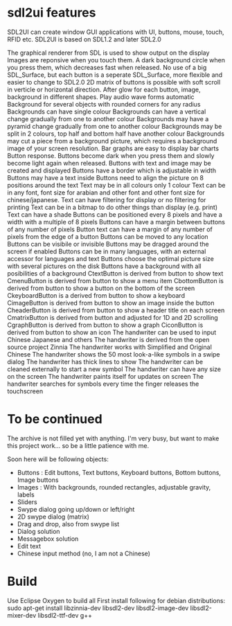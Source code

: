 sdl2ui features
===============
SDL2UI can create window GUI applications with UI, buttons, mouse, touch, RFID etc.
SDL2UI is based on SDL1.2 and later SDL2.0


The graphical renderer from SDL is used to show output on the display
Images are reponsive when you touch them. A dark background circle when you press them, which decreases fast when released.
No use of a big SDL_Surface, but each button is a seperate SDL_Surface, more flexible and easier to change to SDL2.0
2D matrix of buttons is possible with soft scroll in verticle or horizontal direction.
After glow for each button, image, background in different shapes.
Play audio wave forms automatic
Background for several objects with rounded corners for any radius
Backgrounds can have single colour
Backgrounds can have a vertical change gradually from one to another colour
Backgrounds may have a pyramid change gradually from one to another colour
Backgrounds may be split in 2 colours, top half and bottom half have another colour
Backgrounds may cut a piece from a background picture, which requires a background image of your screen resolution.
Bar graphs are easy to display bar charts
Button response. Buttons become dark when you press them and slowly become light again when released.
Buttons with text and image may be created and displayed
Buttons have a border which is adjustable in width
Buttons may have a text inside
Buttons need to align the picture on 8 positions around the text
Text may be in all colours only 1 colour
Text can be in any font, font size for arabian and other font and other font size for chinese/japanese.
Text can have filtering for display or no filtering for printing
Text can be in a bitmap to do other things than display (e.g. print)
Text can have a shade
Buttons can be positioned every 8 pixels and have a width with a multiple of 8 pixels
Buttons can have a margin between buttons of any number of pixels
Button text can have a margin of any number of pixels from the edge of a button
Buttons can be moved to any location
Buttons can be visibile or invisible
Buttons may be dragged around the screen if enabled
Buttons can be in many languages, with an external accessor for languages and text
Buttons choose the optimal picture size with several pictures on the disk
Buttons have a background with all posibilities of a background
CtextButton is derived from button to show text
CmenuButton is derived from button to show a menu item
CbottomButton is derived from button to show a button on the bottom of the screen
CkeyboardButton is a derived from button to show a keyboard
CimageButton is derived from button to show an image inside the button
CheaderButton is derived from button to show a header title on each screen
CmatrixButton is derived from button and adjusted for 1D and 2D scrolling
CgraphButton is derived from button to show a graph
CiconButton is derived from button to show an icon
The handwriter can be used to input Chinese Japanese and others
The handwriter is derived from the open source project Zinnia
The handwriter works with Simplified and Original Chinese
The handwriter shows the 50 most look-a-like symbols in a swipe dialog
The handwriter has thick lines to show
The handwriter can be cleaned externally to start a new symbol
The handwriter can have any size on the screen
The handwriter paints itself for updates on screen
The handwriter searches for symbols every time the finger releases the touchscreen

To be continued
===============
The archive is not filled yet with anything. I'm very busy, but want to make this project work... so be a little patience with me.

Soon here will be following objects:
- Buttons : Edit buttons, Text buttons, Keyboard buttons, Bottom buttons, Image buttons
- Images : With backgrounds, rounded rectangles, adjustable gravity, labels
- Sliders
- Swype dialog going up/down or left/right
- 2D swype dialog (matrix)
- Drag and drop, also from swype list
- Dialog solution
- Messagebox solution
- Edit text
- Chinese input method (no, I am not a Chinese)

Build
=====
Use Eclipse Oxygen to build all
First install following for debian distributions:
sudo apt-get install libzinnia-dev libsdl2-dev libsdl2-image-dev libsdl2-mixer-dev libsdl2-ttf-dev g++

